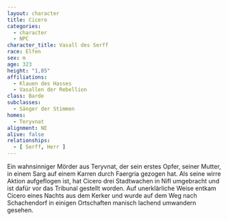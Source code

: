 ```yaml
---
layout: character
title: Cicero
categories:
  - character
  - NPC
character_title: Vasall des Serff
race: Elfen
sex: m
age: 323
height: "1,85"
affiliations:
  - Klauen des Hasses
  - Vasallen der Rebellion
class: Barde
subclasses:
  - Sänger der Stimmen
homes:
  - Teryvnat
alignment: NE
alive: false
relationships:
  - [ Serff, Herr ]
---
```


Ein wahnsinniger Mörder aus Teryvnat, der sein erstes Opfer, seiner Mutter, in einem Sarg auf einem Karren durch
Faergria gezogen hat. Als seine wirre Aktion aufgeflogen ist, hat Cicero drei Stadtwachen in Nifl umgebracht und ist
dafür vor das Tribunal gestellt worden. Auf unerklärliche Weise entkam Cicero eines Nachts aus dem Kerker und wurde auf
dem Weg nach Schachendorf in einigen Ortschaften manisch lachend umwandern gesehen.
